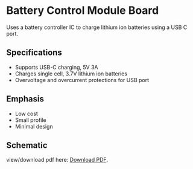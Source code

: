 # Battery Control Module Board
Uses a battery controller IC to charge lithium ion batteries using a USB C
port.

## Specifications
- Supports USB-C charging, 5V 3A
- Charges single cell, 3.7V lithium ion batteries
- Overvoltage and overcurrent protections for USB port

## Emphasis
- Low cost
- Small profile
- Minimal design

[](./usbc_lipo_charger.pcb)

## Schematic
<object data="usbc_lipo_charger_schematic.pdf" type="application/pdf" width="600" height="800">
  <p> view/download pdf here: <a href="usbc_lipo_charger_schematic.pdf">Download PDF</a>.</p>
</object>

